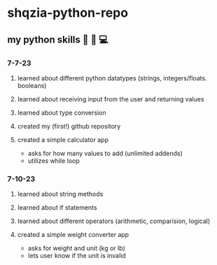 # shqzia-python-repo
## my python skills 📁 🔗 💻

### 7-7-23
1) learned about different python datatypes (strings, integers/floats. booleans)

2) learned about receiving input from the user and returning values

3) learned about type conversion

4) created my (first!) github repository

5) created a simple calculator app
     - asks for how many values to add (unlimited addends)
     - utilizes while loop

### 7-10-23
1) learned about string methods

2) learned about if statements

3) learned about different operators (arithmetic, comparision, logical)

4) created a simple weight converter app
     - asks for weight and unit (kg or lb)
     - lets user know if the unit is invalid
